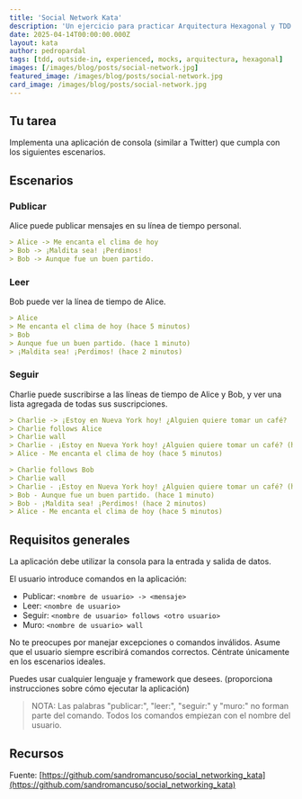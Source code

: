 ```yaml
---
title: 'Social Network Kata'
description: 'Un ejercicio para practicar Arquitectura Hexagonal y TDD Outside-in.'
date: 2025-04-14T00:00:00.000Z
layout: kata
author: pedropardal
tags: [tdd, outside-in, experienced, mocks, arquitectura, hexagonal]
images: [/images/blog/posts/social-network.jpg]
featured_image: /images/blog/posts/social-network.jpg
card_image: /images/blog/posts/social-network.jpg
---
```


## Tu tarea

Implementa una aplicación de consola (similar a Twitter) que cumpla con los siguientes escenarios.

## Escenarios
### Publicar
Alice puede publicar mensajes en su línea de tiempo personal.

```md
> Alice -> Me encanta el clima de hoy
> Bob -> ¡Maldita sea! ¡Perdimos!
> Bob -> Aunque fue un buen partido.
```

### Leer
Bob puede ver la línea de tiempo de Alice.

```md
> Alice
> Me encanta el clima de hoy (hace 5 minutos)
> Bob
> Aunque fue un buen partido. (hace 1 minuto)
> ¡Maldita sea! ¡Perdimos! (hace 2 minutos)
```

### Seguir
Charlie puede suscribirse a las líneas de tiempo de Alice y Bob, y ver una lista agregada de todas sus suscripciones.

```md
> Charlie -> ¡Estoy en Nueva York hoy! ¿Alguien quiere tomar un café?
> Charlie follows Alice
> Charlie wall
> Charlie - ¡Estoy en Nueva York hoy! ¿Alguien quiere tomar un café? (hace 2 segundos)
> Alice - Me encanta el clima de hoy (hace 5 minutos)

> Charlie follows Bob
> Charlie wall
> Charlie - ¡Estoy en Nueva York hoy! ¿Alguien quiere tomar un café? (hace 15 segundos)
> Bob - Aunque fue un buen partido. (hace 1 minuto)
> Bob - ¡Maldita sea! ¡Perdimos! (hace 2 minutos)
> Alice - Me encanta el clima de hoy (hace 5 minutos)
```

## Requisitos generales
La aplicación debe utilizar la consola para la entrada y salida de datos.

El usuario introduce comandos en la aplicación:

- Publicar: `<nombre de usuario> -> <mensaje>`
- Leer: `<nombre de usuario>`
- Seguir: `<nombre de usuario> follows <otro usuario>`
- Muro: `<nombre de usuario> wall`

No te preocupes por manejar excepciones o comandos inválidos. Asume que el usuario siempre escribirá comandos correctos. Céntrate únicamente en los escenarios ideales.

Puedes usar cualquier lenguaje y framework que desees. (proporciona instrucciones sobre cómo ejecutar la aplicación)

> NOTA: Las palabras "publicar:", "leer:", "seguir:" y "muro:" no forman parte del comando. Todos los comandos empiezan con el nombre del usuario.

## Recursos

Fuente: [https://github.com/sandromancuso/social_networking_kata](https://github.com/sandromancuso/social_networking_kata)
